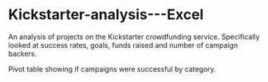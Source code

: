 # Kickstarter-analysis---Excel
An analysis of projects on the Kickstarter crowdfunding service.
Specifically looked at success rates, goals, funds raised and number of campaign backers.

Pivot table showing if campaigns were successful by category.


